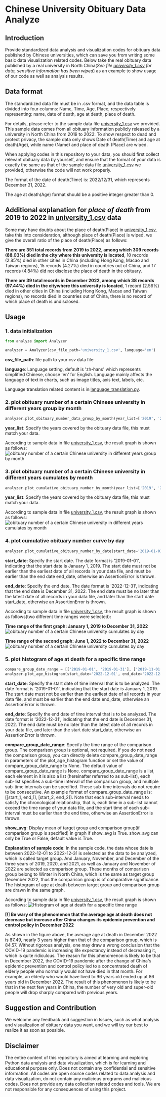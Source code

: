 # Chinese University Obituary Data Analyze

## Introduction

Provide standardized data analysis and visualization codes for obituary data published by Chinese universities, which can save you from writing some basic data visualization related codes. Below take the real obituary data published by a real university in North China(_See file [university_1.csv](university_1.csv) for data, sensitive information has been wiped_) as an example to show usage of our code as well as analysis results.

## Data format
The standardized data file must be in .csv format, and the data table is divided into four columns: Name, Time, Age, Place; respectively representing: name, date of death, age at death, place of death.

For details, please refer to the sample data file [university_1.csv](university_1.csv) we provided. This sample data comes from all obituary information publicly released by a university in North China from 2019 to 2022. To show respect to dead and protect privacy, the sample data only shows Date of death(Time) and age at death(Age), while name (Name) and place of death (Place) are wiped.

When applying codes in this repository to your data, you should first collect relevant obituary data by yourself, and ensure that the format of your data is exactly the same as that of the sample data file [university_1.csv](university_1.csv) we provided, otherwise the code will not work properly.

The format of the date of death(Time) is: 2022/12/31, which represents December 31, 2022.

The age at death(Age) format should be a positive integer greater than 0.

## Additional explanation for _place of death_ from 2019 to 2022 in [university_1.csv](university_1.csv) data
Some may have doubts about the place of death(Place) in [university_1.csv](university_1.csv), take this into consideration, although place of death(Place) is wiped, we give the overall ratio of the place of death(Place) as follows:

**There are 351 total records from 2019 to 2022, among which 309 records (88.03%) died in the city where this university is located**, 10 records (2.85%) died in other cities in China (including Hong Kong, Macao and Taiwan regions), 15 records (4.27%) died in countries out of China, and 17 records (4.84%) did not disclose the place of death in the obituary.

**There are 39 total records in December 2022, among which 38 records (97.44%) died in the citywhere this university is located**, 1 record (2.56%) died in other cities in China (including Hong Kong, Macao and Taiwan regions), no records died in countries out of China, there is no record of which place of death is undisclosed.

## Usage
### 1. data initialization
```python
from analyze import Analyzer

analyzer = Analyzer(csv_file_path='university_1.csv', language='en')
```

**csv_file_path**: file path to your csv data file

**language**: Language setting, default is 'zh-hans' which represents simplified Chinese, choose 'en' for English. Language mainly affects the language of text in charts, such as image titles, axis text, labels, etc.

Language translation related content is in [language_translation.py](language_translation.py).

### 2. plot obituary number of a certain Chinese university in different years group by month
```python 
analyzer.plot_obituary_number_data_group_by_month(year_list=['2019', '2020', '2021', '2022'])
```
**year_list**: Specify the years covered by the obituary data file, this must match your data.

According to sample data in file [university_1.csv](university_1.csv), the result graph is shown as follows:
![](group_by_month_en.png?raw=true "obituary number of a certain Chinese university in different years group by month")

### 3. plot obituary number of a certain Chinese university in different years cumulates by month
```python
analyzer.plot_cumulative_obituary_number_by_month(year_list=['2019', '2020', '2021', '2022'])
```
**year_list**: Specify the years covered by the obituary data file, this must match your data.

According to sample data in file [university_1.csv](university_1.csv), the result graph is shown as follows:
![](cum_by_month_en.png?raw=true "obituary number of a certain Chinese university in different years cumulates by month")

### 4. plot cumulative obituary number curve by day
```python
analyzer.plot_cumulative_obituary_number_by_date(start_date='2019-01-01', end_date='2022-12-31')
```
**start_date**: Specify the start date. The date format is '2019-01-01', indicating that the start date is January 1, 2019. The start date must not be earlier than the earliest date of all records in your data file, and must be earlier than the end date end_date, otherwise an AssertionError is thrown.

**end_date**: Specify the end date. The date format is '2022-12-31', indicating that the end date is December 31, 2022. The end date must be no later than the latest date of all records in your data file, and later than the start date start_date, otherwise an AssertionError is thrown.

According to sample data in file [university_1.csv](university_1.csv), the result graph is shown as follows(two different time ranges were selected):

**Time range of the first graph: January 1, 2019 to December 31, 2022**
![](cum_by_day_en_1.png?raw=true "obituary number of a certain Chinese university cumulates by day")

**Time range of the second graph: June 1, 2022 to December 31, 2022**
![](cum_by_day_en_2.png?raw=true "obituary number of a certain Chinese university cumulates by day")


### 5. plot histogram of age at death for a specific time range
```python
compare_group_date_range = [['2019-01-01', '2019-01-31'], ['2019-11-01', '2019-12-31'], ['2020-01-01', '2020-01-31'], ['2020-11-01', '2020-12-31'], ['2021-01-01', '2021-01-31'], ['2021-11-01', '2021-12-31'], ['2022-11-01', '2022-11-30']]
analyzer.plot_age_histogram(start_date='2022-12-01', end_date='2022-12-31', show_avg=True, compare_group_date_range=compare_group_date_range)
```
**start_date**: Specify the start date of time interval that is to be analyzed. The date format is '2019-01-01', indicating that the start date is January 1, 2019. The start date must not be earlier than the earliest date of all records in your data file, and must be earlier than the end date end_date, otherwise an AssertionError is thrown.

**end_date**: Specify the end date of time interval that is to be analyzed. The date format is '2022-12-31', indicating that the end date is December 31, 2022. The end date must be no later than the latest date of all records in your data file, and later than the start date start_date, otherwise an AssertionError is thrown.

**compare_group_date_range**: Specify the time range of the comparison group. The comparison group is optional, not required. If you do not need the comparison group, you can directly delete compare_group_date_range in parameters of the plot_age_histogram function or set the value of compare_group_date_range to None. The default value of compare_group_date_range is None. compare_group_date_range is a list, each element in it is also a list (hereinafter referred to as sub-list), each sub-list specifies a sub-time interval of the comparison group, and multiple sub-time intervals can be specified. These sub-time intervals do not require to be consecutive. An example format of compare_group_date_range is: [[start_1, end_1], [start_2, end_2]]. Note that each sub-interval needs to satisfy the chronological relationship, that is, each time in a sub-list cannot exceed the time range of your data file, and the start time of each sub-interval must be earlier than the end time, otherwise an AssertionError is thrown.

**show_avg**: Display mean of target group and comparison group(if comparison group is specified) in graph if show_avg is True. show_avg can only be True or False, default value is True.

**Explanation of sample code**: In the sample code, the data whose date is between 2022-12-01 to 2022-12-31 is selected as the data to be analyzed, which is called target group. And January, November, and December of the three years of 2019, 2020, and 2021, as well as January and November of 2022 are selected as comparison group. These months of comparison group belong to Winter in North China, which is the same as target group December 2022, thus the comparison group is of comparative significance. The histogram of age at death between target group and comparison group are drawn in the same graph.

According to sample data in file [university_1.csv](university_1.csv), the result graph is shown as follows:
![](age_histogram_with_avg_en.png?raw=true "Histogram of age at death for a specific time range")

**[!] Be wary of the phenomenon that the average age at death does not decrease but increase after China changes its epidemic prevention and control policy in December 2022**

As shown in the figure above, the average age at death in December 2022 is 87.49, nearly 3 years higher than that of the comparison group, which is 84.57. Without 
rigorous analysis, one may draw a wrong conclusion that the COVID-19 pandemic is increasing life expectancy instead of decreasing it, which is quite ridiculous. The reason for this phenomenon is likely to be that in December 2022, the COVID-19 pandemic after the change of China's epidemic prevention and control policy led to a concentrated death of elderly people who normally would not have died in that month. For example, an elderly who would have lived to 96 years old ended up at 86 years old in December 2022. The result of this phenomenon is likely to be that in the next few years in China, the number of very old and super-old people will drop sharply compared with previous years.

## Suggestion and Contribution
We welcome any feedback and suggestion in Issues, such as what analysis and visualization of obituary data you want, and we will try our best to realize it as soon as possible.

## Disclaimer
The entire content of this repository is aimed at learning and exploring Python data analysis and data visualization, which is for learning and educational purpose only. Does not contain any confidential and sensitive information. All codes are open source codes related to data analysis and data visualization, do not contain any malicious programs and malicious codes. Does not provide any data collection related codes and tools. We are not responsible for any consequences of using this project.
